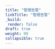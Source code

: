 ```yaml
---
title: "管理告警"
linkTitle: "管理告警"
_build:
 render: false 
draft: true
weight: 90
collapsible: true
---
```



